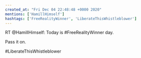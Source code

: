 ```yaml
---
created_at: "Fri Dec 04 22:48:48 +0000 2020"
mentions: ['HamillHimself']
hashtags: ['FreeRealityWinner', 'LiberateThisWhistleblower']
---
```


RT @HamillHimself: Today is #FreeRealityWinner day. 

Pass it on.

#LiberateThisWhistleblower